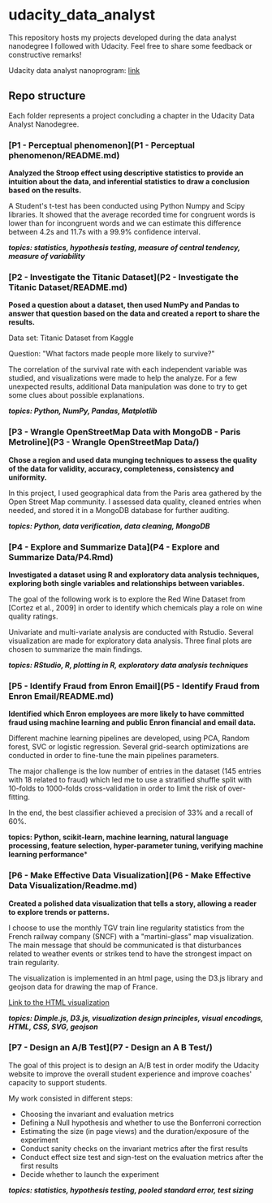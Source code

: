 # udacity_data_analyst

This repository hosts my projects developed during the data analyst nanodegree I followed with Udacity.
Feel free to share some feedback or constructive remarks!

Udacity data analyst nanoprogram: [link](https://www.udacity.com/course/data-analyst-nanodegree--nd002)


## Repo structure

Each folder represents a project concluding a chapter in the Udacity Data Analyst Nanodegree.

### [P1 - Perceptual phenomenon](P1 - Perceptual phenomenon/README.md)

**Analyzed the Stroop effect using descriptive statistics to provide an intuition about the data, and inferential statistics to draw a conclusion based on the results.**

A Student's t-test has been conducted using Python Numpy and Scipy libraries. It showed that the average recorded time for congruent words is lower than for incongruent words and we can estimate this difference between 4.2s and 11.7s with a 99.9% confidence interval.

***topics: statistics, hypothesis testing, measure of central tendency, measure of variability***

### [P2 - Investigate the Titanic Dataset](P2 - Investigate the Titanic Dataset/README.md)

**Posed a question about a dataset, then used NumPy and Pandas to answer that question based on the data and created a report to share the results.**

Data set: Titanic Dataset from Kaggle

Question: "What factors made people more likely to survive?"

The correlation of the survival rate with each independent variable was studied, and visualizations were made to help the analyze. For a few unexpected results, additional Data manipulation was done to try to get some clues about possible explanations.

***topics: Python, NumPy, Pandas, Matplotlib***

### [P3 - Wrangle OpenStreetMap Data with MongoDB - Paris Metroline](P3 - Wrangle OpenStreetMap Data/)

**Chose a region and used data munging techniques to assess the quality of the data for validity, accuracy, completeness, consistency and uniformity.**

In this project, I used geographical data from the Paris area gathered by the Open Street Map community. I assessed data quality, cleaned entries when needed, and stored it in a MongoDB database for further auditing.

***topics: Python, data verification, data cleaning, MongoDB***

### [P4 - Explore and Summarize Data](P4 - Explore and Summarize Data/P4.Rmd)

**Investigated a dataset using R and exploratory data analysis techniques, exploring both single variables and relationships between variables.**

The goal of the following work is to explore the Red Wine Dataset from [Cortez et al., 2009] in order to identify which chemicals play a role on wine quality ratings.

Univariate and multi-variate analysis are conducted with Rstudio. Several visualization are made for exploratory data analysis. Three final plots are chosen to summarize the main findings. 

***topics: RStudio, R, plotting in R, exploratory data analysis techniques***

### [P5 - Identify Fraud from Enron Email](P5 - Identify Fraud from Enron Email/README.md)

**Identified which Enron employees are more likely to have committed fraud using machine learning and public Enron financial and email data.**


Different machine learning pipelines are developed, using PCA, Random forest, SVC or logistic regression. Several grid-search optimizations are conducted in order to fine-tune the main pipelines parameters.

The major challenge is the low number of entries in the dataset (145 entries with 18 related to fraud) which led me to use a stratified shuffle split with 10-folds to 1000-folds cross-validation in order to limit the risk of over-fitting.

In the end, the best classifier achieved a precision of 33% and a recall of 60%.

**topics: Python, scikit-learn, machine learning, natural language processing, feature selection, hyper-parameter tuning, verifying machine learning performance***

### [P6 - Make Effective Data Visualization](P6 - Make Effective Data Visualization/Readme.md)

**Created a polished data visualization that tells a story, allowing a reader to explore trends or patterns.**

I choose to use the monthly TGV train line regularity statistics from the French railway company (SNCF) with a "martini-glass" map visualization. The main message that should be communicated is that disturbances related to weather events or strikes tend to have the strongest impact on train regularity.

The visualization is implemented in an html page, using the D3.js library and geojson data for drawing the map of France.

[Link to the HTML visualization](http://aureliengervasi.github.io/udacity_data_analist/P6/index.html)

***topics: Dimple.js, D3.js, visualization design principles, visual encodings, HTML, CSS, SVG, geojson***

### [P7 - Design an A/B Test](P7 - Design an A B Test/)

The goal of this project is to design an A/B test in order modify the Udacity website to improve the overall student experience and improve coaches' capacity to support students. 

My work consisted in different steps:
- Choosing the invariant and evaluation metrics
- Defining a Null hypothesis and whether to use the Bonferroni correction
- Estimating the size (in page views) and the duration/exposure of the experiment
- Conduct sanity checks on the invariant metrics after the first results
- Conduct effect size test and sign-test on the evaluation metrics after the first results
- Decide whether to launch the experiment

***topics: statistics, hypothesis testing, pooled standard error, test sizing***
	